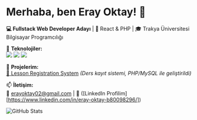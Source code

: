 # Merhaba, ben Eray Oktay! 👋  
**💻 Fullstack Web Developer Adayı** | 🌱 React & PHP | 🎓 Trakya Üniversitesi Bilgisayar Programcılığı 

🔨 **Teknolojiler:**  
<img src="https://img.shields.io/badge/React-61DAFB?logo=react&logoColor=white" /> 
<img src="https://img.shields.io/badge/PHP-777BB4?logo=php&logoColor=white" /> 
<img src="https://img.shields.io/badge/MySQL-4479A1?logo=mysql&logoColor=white" />  

🚀 **Projelerim:**  
[📝 Lesson Registration System]([https://github.com/ErayOktay/AcademicPortal1.0])
*(Ders kayıt sistemi, PHP/MySQL ile geliştirildi)*  

📫 **İletişim:**  
📧 erayoktay02@gmail.com | 🔗 ([LinkedIn Profilim][https://www.linkedin.com/in/eray-oktay-b80098296/])

![GitHub Stats](https://github-readme-stats.vercel.app/api?username=erayoktay&show_icons=true&theme=radical)
